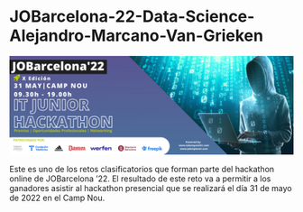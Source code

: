 # JOBarcelona-22-Data-Science-Alejandro-Marcano-Van-Grieken

![Alt Text](images/hackathon.png)

Este es uno de los retos clasificatorios que forman parte del hackathon online de JOBarcelona ’22. El resultado de este reto va a permitir a los ganadores asistir al hackathon presencial que se realizará el día 31 de mayo de 2022 en el Camp Nou.
